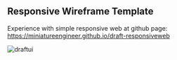 ## Responsive Wireframe Template
Experience with simple responsive web at github page: https://miniatureengineer.github.io/draft-responsiveweb

![draftui](https://user-images.githubusercontent.com/48885389/124543859-9e583000-de58-11eb-9887-fb7658186dfb.png)
